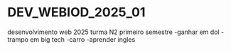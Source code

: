 # DEV_WEBIOD_2025_01

desenvolvimento web 2025 turma N2 primeiro semestre 
-ganhar em dol
-trampo em big tech
-carro
-aprender ingles 
